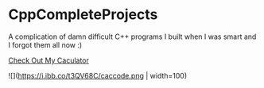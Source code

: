 # CppCompleteProjects
A complication of damn difficult C++ programs I built when I was smart and I forgot them all now :)

[Check Out My Caculator](/veritasestmoi/CppCompleteProjects/___/_branch_)

![](https://i.ibb.co/t3QV68C/caccode.png | width=100)
